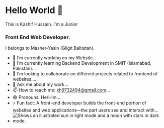 # Hello World 👋
This is Kashif Hussain.
I'm a Junior <h3>Front End Web Developer.</h3>
I belongs to Masher-Yasin (Gilgit Baltistan).
<!--
**kashifjanwali/kashifjanwali** is a ✨ _special_ ✨ repository because its `README.md` (this file) appears on your GitHub profile.
Here are some ideas to get you started: -->
- 🔭 I’m currently working on my Website...
- 🌱 I’m currently learning Backend Development in SMIT (Islamabad, Pakistan)...
- 👯 I’m looking to collaborate on different projects related to frontend of websites....
- 💬 Ask me about my work...
- 📫 How to reach me: kh9732494@gmail.com...
- 😄 Pronouns: He/Him...
- ⚡ Fun fact: A front-end developer builds the front-end portion of websites and web applications—the part users see and interact with...
- <picture>
  <source media="(prefers-color-scheme: dark)" srcset="https://user-images.githubusercontent.com/25423296/163456776-7f95b81a-f1ed-45f7-b7ab-8fa810d529fa.png">
  <source media="(prefers-color-scheme: light)" srcset="https://user-images.githubusercontent.com/25423296/163456779-a8556205-d0a5-45e2-ac17-42d089e3c3f8.png">
  <img alt="Shows an illustrated sun in light mode and a moon with stars in dark mode." src="https://user-images.githubusercontent.com/25423296/163456779-a8556205-d0a5-45e2-ac17-42d089e3c3f8.png">
</picture>
